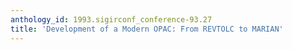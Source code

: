 ```yaml
---
anthology_id: 1993.sigirconf_conference-93.27
title: 'Development of a Modern OPAC: From REVTOLC to MARIAN'
---
```

